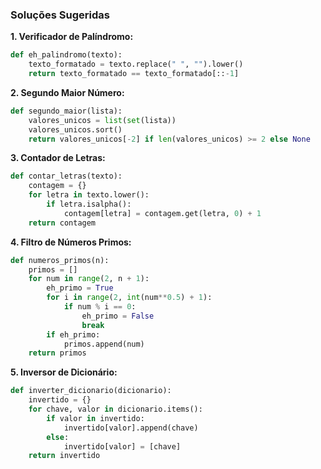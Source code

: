 ### **Soluções Sugeridas** 

**1. Verificador de Palíndromo:**
```python
def eh_palindromo(texto):
    texto_formatado = texto.replace(" ", "").lower()
    return texto_formatado == texto_formatado[::-1]
```

**2. Segundo Maior Número:**
```python
def segundo_maior(lista):
    valores_unicos = list(set(lista))
    valores_unicos.sort()
    return valores_unicos[-2] if len(valores_unicos) >= 2 else None
```

**3. Contador de Letras:**
```python
def contar_letras(texto):
    contagem = {}
    for letra in texto.lower():
        if letra.isalpha():
            contagem[letra] = contagem.get(letra, 0) + 1
    return contagem
```

**4. Filtro de Números Primos:**
```python
def numeros_primos(n):
    primos = []
    for num in range(2, n + 1):
        eh_primo = True
        for i in range(2, int(num**0.5) + 1):
            if num % i == 0:
                eh_primo = False
                break
        if eh_primo:
            primos.append(num)
    return primos
```

**5. Inversor de Dicionário:**
```python
def inverter_dicionario(dicionario):
    invertido = {}
    for chave, valor in dicionario.items():
        if valor in invertido:
            invertido[valor].append(chave)
        else:
            invertido[valor] = [chave]
    return invertido
```